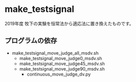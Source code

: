 # make_testsignal

2019年度 牧下の実験を恒常法から適応法に置き換えたものです。

## プログラムの依存

- make_testsignal_move_judge_all_msdv.sh
  - make_testsignal_move_judge0_msdv.sh
  - make_testsignal_move_judge45_msdv.sh
  - make_testsignal_move_judge90_msdv.sh
    - continuous_move_judge_dv.py
  
  
